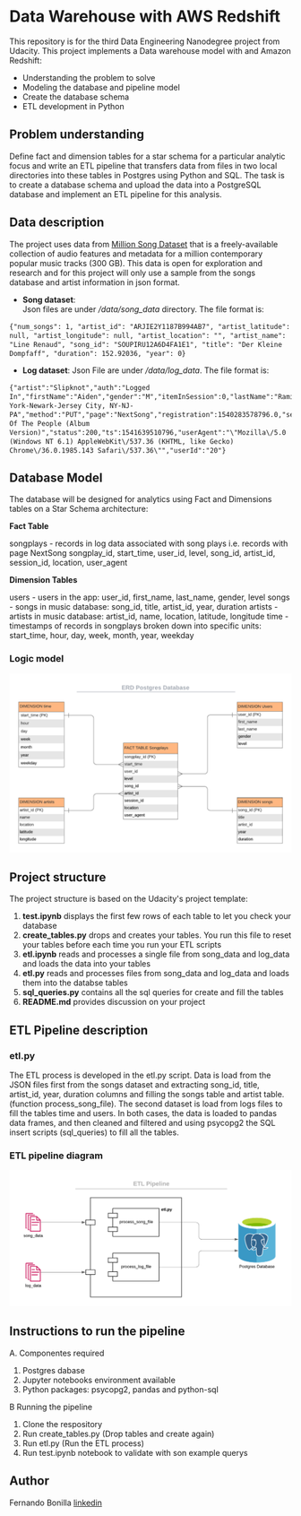 # Data Warehouse with AWS Redshift

This repository is for the third Data Engineering Nanodegree project from Udacity. This project implements a Data warehouse model with and Amazon Redshift:

- Understanding the problem to solve
- Modeling the database and pipeline model
- Create the database schema
- ETL development in Python


## Problem understanding

Define fact and dimension tables for a star schema for a particular analytic focus and write an ETL pipeline that transfers data from files in two local directories into these tables in Postgres using Python and SQL. The task is to create a database schema and upload the data into a PostgreSQL database and implement an ETL pipeline for this analysis.


## Data description

The project uses data from [Million Song Dataset](https://labrosa.ee.columbia.edu/millionsong/) that is a freely-available collection of audio features and metadata for a million contemporary popular music tracks (300 GB). This data is open for exploration and research and for this project will only use a sample from the songs database and artist information in json format.
  
- **Song dataset**:  
  Json files are under */data/song_data* directory. The file format is:

```
{"num_songs": 1, "artist_id": "ARJIE2Y1187B994AB7", "artist_latitude": null, "artist_longitude": null, "artist_location": "", "artist_name": "Line Renaud", "song_id": "SOUPIRU12A6D4FA1E1", "title": "Der Kleine Dompfaff", "duration": 152.92036, "year": 0}
```

- **Log dataset**: 
  Json File are under */data/log_data*. The file format is:

```
{"artist":"Slipknot","auth":"Logged In","firstName":"Aiden","gender":"M","itemInSession":0,"lastName":"Ramirez","length":192.57424,"level":"paid","location":"New York-Newark-Jersey City, NY-NJ-PA","method":"PUT","page":"NextSong","registration":1540283578796.0,"sessionId":19,"song":"Opium Of The People (Album Version)","status":200,"ts":1541639510796,"userAgent":"\"Mozilla\/5.0 (Windows NT 6.1) AppleWebKit\/537.36 (KHTML, like Gecko) Chrome\/36.0.1985.143 Safari\/537.36\"","userId":"20"}
```
## Database Model

The database will be designed for analytics using Fact and Dimensions tables on a Star Schema architecture:

**Fact Table**

  songplays - records in log data associated with song plays i.e. records with page NextSong
    songplay_id, start_time, user_id, level, song_id, artist_id, session_id, location, user_agent


**Dimension Tables**

  users - users in the app: user_id, first_name, last_name, gender, level
  songs - songs in music database: song_id, title, artist_id, year, duration
  artists - artists in music database: artist_id, name, location, latitude, longitude
  time - timestamps of records in songplays broken down into specific units: start_time, hour, day, week, month, year, weekday


### Logic model

![Logic model](https://github.com/Fer-Bonilla/Udacity-Data-Engineering-data-modeling-with-postgres/blob/main/images/ERD_Postgres_Database.png)


## Project structure

The project structure is based on the Udacity's project template:
1. **test.ipynb** displays the first few rows of each table to let you check your database
2. **create_tables.py** drops and creates your tables. You run this file to reset your tables before each time you run your ETL scripts
3. **etl.ipynb** reads and processes a single file from song_data and log_data and loads the data into your tables
5. **etl.py** reads and processes files from song_data and log_data and loads them into the databse tables
7. **sql_queries.py** contains all the sql queries for create and fill the tables
8. **README.md** provides discussion on your project

## ETL Pipeline description

### etl.py
The ETL process is developed in the etl.py script. Data is load from the JSON files first from the songs dataset and extracting song_id, title, artist_id, year, duration columns and filling the songs table and artist table. (function process_song_file). The second dataset is load from logs files to fill the tables time and users. In both cases, the data is loaded to pandas data frames, and then cleaned and filtered and using psycopg2 the SQL insert scripts (sql_queries) to fill all the tables.

### ETL pipeline diagram

![ETL pipeline diagram](https://github.com/Fer-Bonilla/Udacity-Data-Engineering-data-modeling-with-postgres/blob/main/images/ETL_Pipeline.png)

## Instructions to run the pipeline

A. Componentes required
  1. Postgres dabase 
  2. Jupyter notebooks environment available
  3. Python packages: psycopg2, pandas and python-sql

B Running the pipeline

  1. Clone the respository
  2. Run create_tables.py (Drop tables and create again)
  4. Run etl.py (Run the ETL process)
  5. Run test.ipynb notebook to validate with son example querys

## Author 
Fernando Bonilla [linkedin](https://www.linkedin.com/in/fer-bonilla/)
